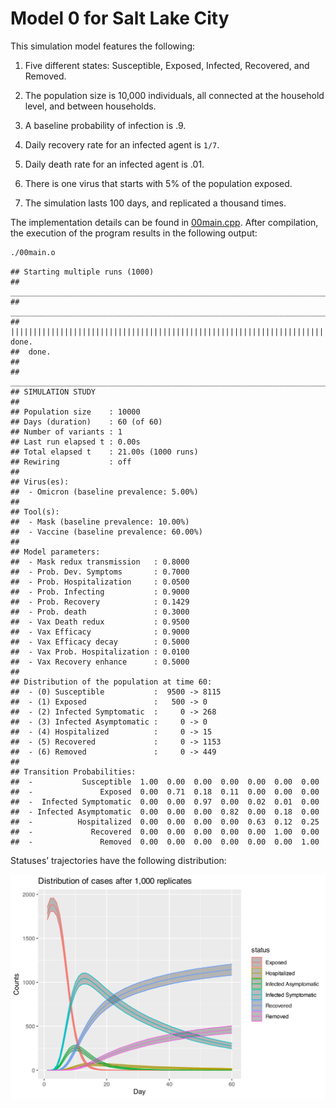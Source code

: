 
# Model 0 for Salt Lake City

This simulation model features the following:

1.  Five different states: Susceptible, Exposed, Infected, Recovered,
    and Removed.

2.  The population size is 10,000 individuals, all connected at the
    household level, and between households.

3.  A baseline probability of infection is .9.

4.  Daily recovery rate for an infected agent is `1/7`.

5.  Daily death rate for an infected agent is .01.

6.  There is one virus that starts with 5% of the population exposed.

7.  The simulation lasts 100 days, and replicated a thousand times.

The implementation details can be found in [00main.cpp](00main.cpp).
After compilation, the execution of the program results in the following
output:

``` bash
./00main.o
```

    ## Starting multiple runs (1000)
    ## _________________________________________________________________________
    ## _________________________________________________________________________
    ## ||||||||||||||||||||||||||||||||||||||||||||||||||||||||||||||||||||||||| done.
    ##  done.
    ## 
    ## ________________________________________________________________________________
    ## SIMULATION STUDY
    ## 
    ## Population size    : 10000
    ## Days (duration)    : 60 (of 60)
    ## Number of variants : 1
    ## Last run elapsed t : 0.00s
    ## Total elapsed t    : 21.00s (1000 runs)
    ## Rewiring           : off
    ## 
    ## Virus(es):
    ##  - Omicron (baseline prevalence: 5.00%)
    ## 
    ## Tool(s):
    ##  - Mask (baseline prevalence: 10.00%)
    ##  - Vaccine (baseline prevalence: 60.00%)
    ## 
    ## Model parameters:
    ##  - Mask redux transmission   : 0.8000
    ##  - Prob. Dev. Symptoms       : 0.7000
    ##  - Prob. Hospitalization     : 0.0500
    ##  - Prob. Infecting           : 0.9000
    ##  - Prob. Recovery            : 0.1429
    ##  - Prob. death               : 0.3000
    ##  - Vax Death redux           : 0.9500
    ##  - Vax Efficacy              : 0.9000
    ##  - Vax Efficacy decay        : 0.5000
    ##  - Vax Prob. Hospitalization : 0.0100
    ##  - Vax Recovery enhance      : 0.5000
    ## 
    ## Distribution of the population at time 60:
    ##  - (0) Susceptible           :  9500 -> 8115
    ##  - (1) Exposed               :   500 -> 0
    ##  - (2) Infected Symptomatic  :     0 -> 268
    ##  - (3) Infected Asymptomatic :     0 -> 0
    ##  - (4) Hospitalized          :     0 -> 15
    ##  - (5) Recovered             :     0 -> 1153
    ##  - (6) Removed               :     0 -> 449
    ## 
    ## Transition Probabilities:
    ##  -           Susceptible  1.00  0.00  0.00  0.00  0.00  0.00  0.00
    ##  -               Exposed  0.00  0.71  0.18  0.11  0.00  0.00  0.00
    ##  -  Infected Symptomatic  0.00  0.00  0.97  0.00  0.02  0.01  0.00
    ##  - Infected Asymptomatic  0.00  0.00  0.00  0.82  0.00  0.18  0.00
    ##  -          Hospitalized  0.00  0.00  0.00  0.00  0.63  0.12  0.25
    ##  -             Recovered  0.00  0.00  0.00  0.00  0.00  1.00  0.00
    ##  -               Removed  0.00  0.00  0.00  0.00  0.00  0.00  1.00

Statuses’ trajectories have the following distribution:

![](README_files/figure-gfm/posterior-dist-1.svg)<!-- -->
